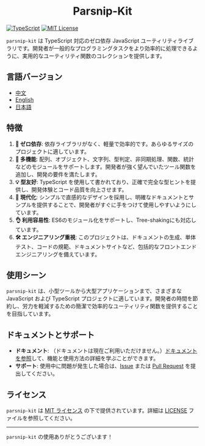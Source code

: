 # <center> Parsnip-Kit

[![TypeScript](https://img.shields.io/badge/TypeScript-v5.7.2-blue)](https://www.typescriptlang.org/) [![MIT License](https://img.shields.io/badge/license-MIT-green)](LICENSE)

`parsnip-kit` は TypeScript 対応のゼロ依存 JavaScript ユーティリティライブラリです。開発者が一般的なプログラミングタスクをより効率的に処理できるように、実用的なユーティリティ関数のコレクションを提供します。

## 言語バージョン
- [中文](README.zh.md)
- [English](README.md)
- [日本語](README.jp.md)

## 特徴
1. **🧳 ゼロ依存**: 依存ライブラリがなく、軽量で効率的です。あらゆるサイズのプロジェクトに適しています。
2. **🔩 多機能**: 配列、オブジェクト、文字列、型判定、非同期処理、関数、統計などのモジュールをサポートします。開発者が強く望んでいたツール関数を追加し、開発の要件を満たします。
3. **💡 型友好**: TypeScript を使用して書かれており、正確で完全な型ヒントを提供し、開発体験とコード品質を向上させます。
4. **🚀 現代化**: シンプルで直感的なデザインを採用し、明確なドキュメントとサンプルを提供することで、開発者がすぐに手をつけて使用しやすいようにしています。
5. **👌 利用容易性**: ES6のモジュール化をサポートし、Tree-shakingにも対応しています。
6. **🛠️ エンジニアリング重視**: このプロジェクトは、ドキュメントの生成、単体テスト、コードの規範、ドキュメントサイトなど、包括的なフロントエンドエンジニアリングを備えています。

## 使用シーン
`parsnip-kit` は、小型ツールから大型アプリケーションまで、さまざまな JavaScript および TypeScript プロジェクトに適しています。開発者の時間を節約し、労力を軽減するための簡潔で効率的なユーティリティ関数を提供することを目指しています。

## ドキュメントとサポート
- **ドキュメント**: （ドキュメントは現在ご利用いただけません。）[ドキュメントを参照](https://example.com/docs)して、機能と使用方法の詳細を学ぶことができます。
- **サポート**: 使用中に問題が発生した場合は、[Issue](https://github.com/LittleRangiferTarandus/parsnip-kit/issues) または [Pull Request](https://github.com/LittleRangiferTarandus/parsnip-kit/pulls) を提出してください。

## ライセンス
`parsnip-kit` は [MIT ライセンス](LICENSE) の下で提供されています。詳細は [LICENSE](LICENSE) ファイルを参照してください。

---

`parsnip-kit` の使用ありがとうございます！